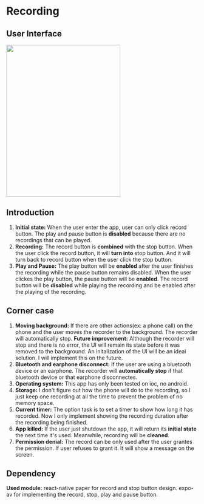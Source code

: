 # Recording

## User Interface

<img src='https://user-images.githubusercontent.com/100450092/169945318-edca1e7b-d481-4ec7-beb7-63a3b00912de.png' width='300px' height='400px'>

## Introduction 

1. **Initial state:** When the user enter the app, user can only click record button. The play and pause button is **disabled** because there are no recordings that can be played.
2. **Recording:** The record button is **combined** with the stop button. When the user click the record button, it will **turn into** stop button. And it will turn back to record button when the user click the stop button.
3. **Play and Pause:** The play button will be **enabled** after the user finishes the recording while the pause button remains disabled. When the user clickes the play button, the pause button will be **enabled**. The record button will be **disabled** while playing the recording and be enabled after the playing of the recording.

## Corner case 
1. **Moving background:** If there are other actions(ex: a phone call) on the phone and the user moves the recorder to the background. The recorder will automatically stop.
**Future improvement:** Although the recorder will stop and there is no error, the UI will remain its state before it was removed to the background. An initalization of the UI will be an ideal solution. I will implement this on the future.
2. **Bluetooth and earphone disconnect:** If the user are using a bluetooth device or an earphone. The recorder will **automatically stop** if that bluetooth device or that earphone disconnectes.
3. **Operating system:** This app has only been tested on ioc, no android. 
4. **Storage:** I don't figure out how the phone will do to the recording, so I just keep one recording at all the time to prevent the problem of no memory space. 
5. **Current timer:** The option task is to set a timer to show how long it has recorded. Now I only implement showing the recording duration after the recording being finished. 
6. **App killed:** If the user just shutdown the app, it will return its **initial state** the next time it's used. Meanwhile, recording will be **cleaned**.
7. **Permission denial:** The record can be only used after the user grantes the permission. If user refuses to grant it. It will show a message on the screen.

## Dependency
**Used module:** react-native paper for record and stop button design. expo-av for implementing the record, stop, play and pause button. 


